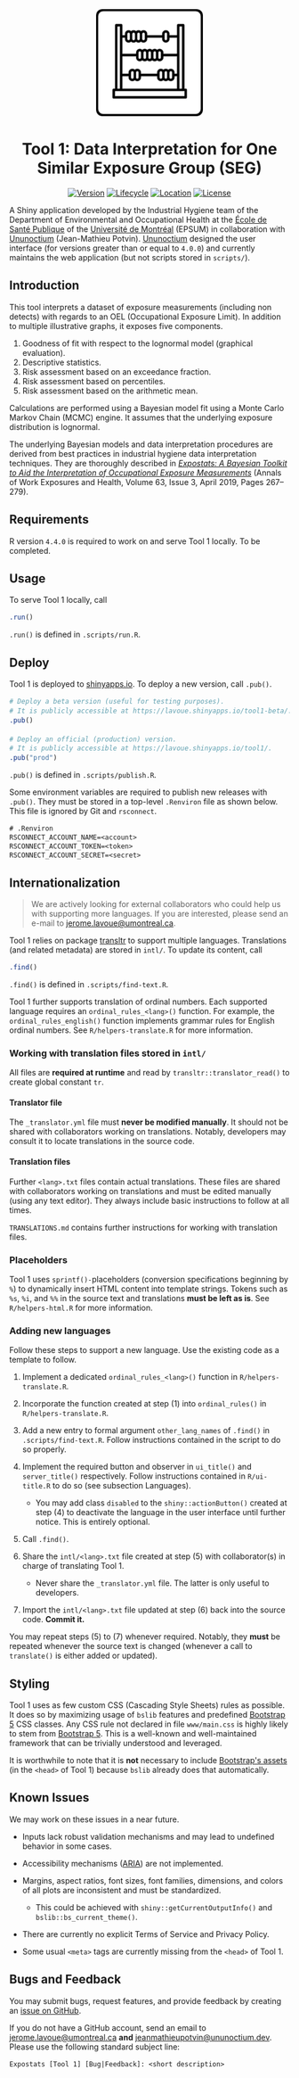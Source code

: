 <div align="center">

<!-- Expostats' logo -->
<img src="www/android-chrome-192x192.png" alt="Expostats's logo" height="192" width="192" />

# Tool 1: Data Interpretation for One Similar Exposure Group (SEG)

<!-- badges: start -->
[![Version](https://img.shields.io/badge/version-5.1.0-blue)](https://github.com/webexpo/app-tool1/releases/tag/v5.1.0)
[![Lifecycle](https://img.shields.io/badge/lifecycle-stable-brightgreen.svg)](https://lifecycle.r-lib.org/articles/stages.html#stable)
[![Location](https://img.shields.io/badge/live-shinyapps.io-5b90bf)](https://lavoue.shinyapps.io/tool1/)
[![License](https://img.shields.io/badge/license-MIT-orange.svg)](https://github.com/webexpo/tool1/blob/main/LICENSE.md)
<!-- badges: end -->

</div>

A Shiny application developed by the Industrial Hygiene team of the Department
of Environmental and Occupational Health at the
[École de Santé Publique](https://espum.umontreal.ca/english/home/) of the
[Université de Montréal](https://www.umontreal.ca/en/) (EPSUM) in collaboration
with [Ununoctium](https://ununoctium.dev) (Jean-Mathieu Potvin).
[Ununoctium](https://ununoctium.dev) designed the user interface (for versions
greater than or equal to `4.0.0`) and currently maintains the web application
(but not scripts stored in `scripts/`).

## Introduction

This tool interprets a dataset of exposure measurements (including non detects)
with regards to an OEL (Occupational Exposure Limit). In addition to multiple
illustrative graphs, it exposes five components.

1. Goodness of fit with respect to the lognormal model (graphical evaluation).
2. Descriptive statistics.
3. Risk assessment based on an exceedance fraction.
4. Risk assessment based on percentiles.
5. Risk assessment based on the arithmetic mean.

Calculations are performed using a Bayesian model fit using a Monte Carlo
Markov Chain (MCMC) engine. It assumes that the underlying exposure distribution
is lognormal.

The underlying Bayesian models and data interpretation procedures are derived
from best practices in industrial hygiene data interpretation techniques. They
are thoroughly described in
*[Expostats: A Bayesian Toolkit to Aid the Interpretation of Occupational Exposure Measurements](https://doi.org/10.1093/annweh/wxy100)*
(Annals of Work Exposures and Health, Volume 63, Issue 3, April 2019, Pages
267–279).

## Requirements

R version `4.4.0` is required to work on and serve Tool 1 locally. To be
completed.

## Usage

To serve Tool 1 locally, call

```r
.run()
```

`.run()` is defined in `.scripts/run.R`.

## Deploy

Tool 1 is deployed to [shinyapps.io](https://lavoue.shinyapps.io/tool1).
To deploy a new version, call `.pub()`.

```r
# Deploy a beta version (useful for testing purposes).
# It is publicly accessible at https://lavoue.shinyapps.io/tool1-beta/.
.pub()

# Deploy an official (production) version.
# It is publicly accessible at https://lavoue.shinyapps.io/tool1/.
.pub("prod")
```

`.pub()` is defined in `.scripts/publish.R`.

Some environment variables are required to publish new releases with `.pub()`.
They must be stored in a top-level `.Renviron` file as shown below. This file is
ignored by Git and `rsconnect`.

```
# .Renviron
RSCONNECT_ACCOUNT_NAME=<account>
RSCONNECT_ACCOUNT_TOKEN=<token>
RSCONNECT_ACCOUNT_SECRET=<secret>
```

## Internationalization

> We are actively looking for external collaborators who could help us with
> supporting more languages. If you are interested, please send an e-mail
> to <jerome.lavoue@umontreal.ca>.

Tool 1 relies on package [transltr](https://cran.r-project.org/package=transltr)
to support multiple languages. Translations (and related metadata) are stored
in `intl/`. To update its content, call

```r
.find()
```

`.find()` is defined in `.scripts/find-text.R`.

Tool 1 further supports translation of ordinal numbers. Each supported
language requires an `ordinal_rules_<lang>()` function. For example, the
`ordinal_rules_english()` function implements grammar rules for English
ordinal numbers. See `R/helpers-translate.R` for more information.

### Working with translation files stored in `intl/`

All files are **required at runtime** and read by `transltr::translator_read()`
to create global constant `tr`.

#### Translator file

The `_translator.yml` file must **never be modified manually**. It should not
be shared with collaborators working on translations. Notably, developers may
consult it to locate translations in the source code.

#### Translation files

Further `<lang>.txt` files contain actual translations. These files are shared
with collaborators working on translations and must be edited manually (using
any text editor). They always include basic instructions to follow at all times.

`TRANSLATIONS.md` contains further instructions for working with translation
files.

### Placeholders

Tool 1 uses `sprintf()-`placeholders (conversion specifications beginning by
`%`) to dynamically insert HTML content into template strings. Tokens such as
`%s`, `%i`, and `%%` in the source text and translations **must be left as is**.
See `R/helpers-html.R` for more information.

### Adding new languages

Follow these steps to support a new language. Use the existing code as a
template to follow.

1. Implement a dedicated `ordinal_rules_<lang>()` function in
   `R/helpers-translate.R`.

2. Incorporate the function created at step (1) into `ordinal_rules()` in
   `R/helpers-translate.R`.

3. Add a new entry to formal argument `other_lang_names` of `.find()` in
   `.scripts/find-text.R`. Follow instructions contained in the script to
   do so properly.

4. Implement the required button and observer in `ui_title()` and
   `server_title()` respectively. Follow instructions contained in
   `R/ui-title.R` to do so (see subsection Languages).

   * You may add class `disabled` to the `shiny::actionButton()` created at
     step (4) to deactivate the language in the user interface until further
     notice. This is entirely optional.

5. Call `.find()`.

6. Share the `intl/<lang>.txt` file created at step (5) with collaborator(s)
   in charge of translating Tool 1.

   * Never share the `_translator.yml` file. The latter is only useful to
     developers.

7. Import the `intl/<lang>.txt` file updated at step (6) back into the source
   code. **Commit it.**

You may repeat steps (5) to (7) whenever required. Notably, they **must** be
repeated whenever the source text is changed (whenever a call to `translate()`
is either added or updated).

## Styling

Tool 1 uses as few custom CSS (Cascading Style Sheets) rules as possible. It
does so by maximizing usage of `bslib` features and predefined
[Bootstrap 5](https://getbootstrap.com/docs/5.3/getting-started/introduction/)
CSS classes. Any CSS rule not declared in file `www/main.css` is highly likely
to stem from [Bootstrap 5](https://getbootstrap.com/docs/5.3/getting-started/introduction/).
This is a well-known and well-maintained framework that can be trivially
understood and leveraged.

It is worthwhile to note that it is **not** necessary to include
[Bootstrap's assets](https://getbootstrap.com/docs/5.3/getting-started/download/#cdn-via-jsdelivr)
(in the `<head>` of Tool 1) because `bslib` already does that automatically.

## Known Issues

We may work on these issues in a near future.

- Inputs lack robust validation mechanisms and may lead to undefined behavior
  in some cases.

- Accessibility mechanisms
  ([ARIA](https://developer.mozilla.org/en-US/docs/Web/Accessibility/ARIA)) are
  not implemented.

- Margins, aspect ratios, font sizes, font families, dimensions, and colors of
  all plots are inconsistent and must be standardized.
  - This could be achieved with `shiny::getCurrentOutputInfo()` and
    `bslib::bs_current_theme()`.

- There are currently no explicit Terms of Service and Privacy Policy.

- Some usual `<meta>` tags are currently missing from the `<head>` of Tool 1.

## Bugs and Feedback

You may submit bugs, request features, and provide feedback by creating an
[issue on GitHub](https://github.com/webexpo/app-tool1/issues/new).

If you do not have a GitHub account, send an email to <jerome.lavoue@umontreal.ca>
**and** <jeanmathieupotvin@ununoctium.dev>. Please use the following standard
subject line:

```
Expostats [Tool 1] [Bug|Feedback]: <short description>
```
